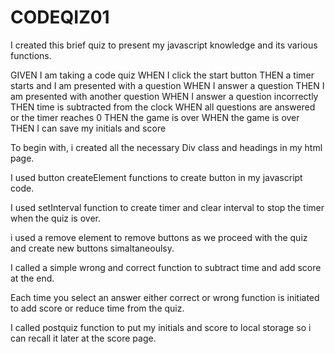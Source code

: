 # CODEQIZ01

I created this brief quiz to present my javascript knowledge and its various functions.

GIVEN I am taking a code quiz
WHEN I click the start button
THEN a timer starts and I am presented with a question
WHEN I answer a question
THEN I am presented with another question
WHEN I answer a question incorrectly
THEN time is subtracted from the clock
WHEN all questions are answered or the timer reaches 0
THEN the game is over
WHEN the game is over
THEN I can save my initials and score

To begin with, i created all the necessary Div class and headings in my html page.

I used button createElement functions to create button in my javascript code. 

I used setInterval function to create timer and clear interval to stop the timer when the quiz is over.

i used a remove element to remove buttons as we proceed with the quiz and create new buttons simaltaneoulsy. 

I called a simple wrong and correct function to subtract time and add score at the end.

Each time you select an answer either correct or wrong function is initiated to add score or reduce time from the quiz. 

I called postquiz function to put my initials and score to local storage so i can recall it later at the score page.




